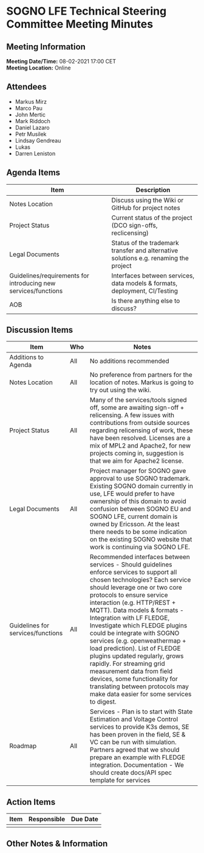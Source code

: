 # SOGNO LFE Technical Steering Committee Meeting Minutes
## Meeting Information
**Meeting Date/Time:** 08-02-2021 17:00 CET    
**Meeting Location:** Online   

## Attendees
- Markus Mirz
- Marco Pau
- John Mertic
- Mark Riddoch
- Daniel Lazaro
- Petr Musilek
- Lindsay Gendreau
- Lukas
- Darren Leniston


## Agenda Items

| Item | Description |
| ---- | ---- |
| Notes Location | Discuss using the Wiki or GitHub for project notes |
| Project Status | Current status of the project (DCO sign-offs, reclicensing) |
| Legal Documents | Status of the trademark transfer and alternative solutions e.g. renaming the project |
| Guidelines/requirements for introducing new services/functions | Interfaces between services, data models & formats, deployment, CI/Testing |
| AOB | Is there anything else to discuss? |


## Discussion Items
| Item | Who | Notes |
| ---- | ---- | ---- |
| Additions to Agenda | All | No additions recommended |
| Notes Location |  All | No preference from partners for the location of notes. Markus is going to try out using the wiki.  |
| Project Status |  All | Many of the services/tools signed off, some are awaiting sign-off + relicensing. A few issues with contributions from outside sources regarding relicensing of work, these have been resolved. Licenses are a mix of MPL2 and Apache2, for new projects coming in, suggestion is that we aim for Apache2 license.  |
| Legal Documents | All | Project manager for SOGNO gave approval to use SOGNO trademark. Existing SOGNO domain currently in use, LFE would prefer to have ownership of this domain to avoid confusion between SOGNO EU and SOGNO LFE, current domain is owned by Ericsson. At the least there needs to be some indication on the existing SOGNO website that work is continuing via SOGNO LFE. |
| Guidelines for services/functions | All | Recommended interfaces between services - Should guidelines enforce services to support all chosen technologies? Each service should leverage one or two core protocols to ensure service interaction (e.g. HTTP/REST + MQTT). Data models & formats - Integration with LF FLEDGE, Investigate which FLEDGE plugins could be integrate with SOGNO services (e.g. openweathermap + load prediction). List of FLEDGE plugins updated regularly, grows rapidly. For streaming grid measurement data from field devices, some functionality for translating between protocols may make data easier for some services to digest. |
| Roadmap | All | Services - Plan is to start with State Estimation and Voltage Control services to provide K3s demos, SE has been proven in the field, SE & VC can be run with simulation. Partners agreed that we should prepare an example with FLEDGE integration. Documentation - We should create docs/API spec template for services |


## Action Items
| Item | Responsible | Due Date |
| ---- | ---- | ---- |
|      |      |      |


## Other Notes & Information
